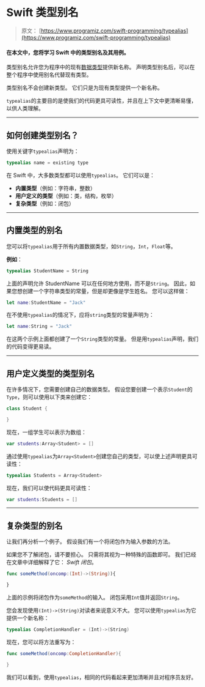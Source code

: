 # Swift 类型别名

> 原文： [https://www.programiz.com/swift-programming/typealias](https://www.programiz.com/swift-programming/typealias)

#### 在本文中，您将学习 Swift 中的类型别名及其用例。

类型别名允许您为程序中的现有[数据类型](/swift-programming/data-types "Swift data types")提供新名称。 声明类型别名后，可以在整个程序中使用别名代替现有类型。

类型别名不会创建新类型。 它们只是为现有类型提供一个新名称。

`typealias`的主要目的是使我们的代码更具可读性，并且在上下文中更清晰易懂，以供人类理解。

* * *

## 如何创建类型别名？

使用关键字`typealias`声明为：

```swift
typealias name = existing type
```

在 Swift 中，大多数类型都可以使用`typealias`。 它们可以是：

*   **内置类型**（例如：字符串，整数）
*   **用户定义的类型**（例如：类，结构，枚举）
*   **复杂类型**（例如：闭包）

* * *

## 内置类型的别名

您可以将`typealias`用于所有内置数据类型，如`String`，`Int`，`Float`等。

**例如**：

```swift
typealias StudentName = String
```

上面的声明允许 <vara>StudentName</vara> 可以在任何地方使用，而不是`String`。 因此，如果您想创建一个字符串类型的常量，但是却更像是学生姓名。 您可以这样做：

```swift
let name:StudentName = "Jack"
```

在不使用`typealias`的情况下，应将`string`类型的常量声明为：

```swift
let name:String = "Jack"
```

在这两个示例上面都创建了一个`String`类型的常量。 但是用`typealias`声明，我们的代码变得更易读。

* * *

## 用户定义类型的类型别名

在许多情况下，您需要创建自己的数据类型。 假设您要创建一个表示`Student`的`Type`，则可以使用以下类来创建它：

```swift
class Student {

} 
```

现在，一组学生可以表示为数组：

```swift
var students:Array<Student> = []
```

通过使用`typealias`为`Array<Student>`创建您自己的类型，可以使上述声明更具可读性：

```swift
typealias Students = Array<Student>
```

现在，我们可以使代码更具可读性：

```swift
var students:Students = []
```

* * *

## 复杂类型的别名

让我们再分析一个例子。 假设我们有一个将闭包作为输入参数的方法。

如果您不了解闭包，请不要担心。 只需将其视为一种特殊的函数即可。 我们已经在文章中详细解释了它： *Swift 闭包*。

```swift
func someMethod(oncomp:(Int)->(String)){

} 
```

上面的示例将闭包作为`someMethod`的输入。 闭包采用`Int`值并返回`String`。

您会发现使用`(Int)->(String)`对读者来说意义不大。 您可以使用`typealias`为它提供一个新名称：

```swift
typealias CompletionHandler = (Int)->(String)
```

现在，您可以将方法重写为：

```swift
func someMethod(oncomp:CompletionHandler){

}
```

我们可以看到，使用`typealias`，相同的代码看起来更加清晰并且对程序员友好。